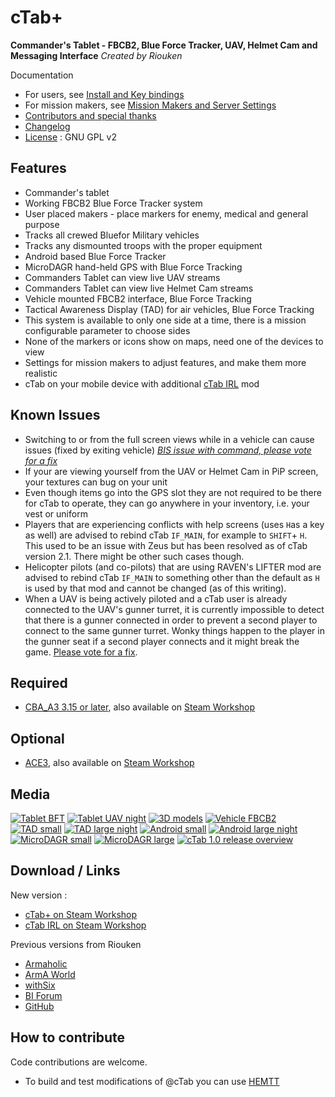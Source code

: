 cTab+
=====
**Commander's Tablet - FBCB2, Blue Force Tracker, UAV, Helmet Cam and Messaging Interface**
*Created by Riouken*

Documentation
- For users, see [Install and Key bindings](docs/EndUser.md)
- For mission makers, see [Mission Makers and Server Settings](docs/MissionMaker.md)
- [Contributors and special thanks](AUTHORS.md)
- [Changelog](CHANGELOG.md)
- [License](LICENSE) : GNU GPL v2

Features
--------
+ Commander's tablet
+ Working FBCB2 Blue Force Tracker system
+ User placed makers - place markers for enemy, medical and general purpose
+ Tracks all crewed Bluefor Military vehicles
+ Tracks any dismounted troops with the proper equipment
+ Android based Blue Force Tracker
+ MicroDAGR hand-held GPS with Blue Force Tracking
+ Commanders Tablet can view live UAV streams
+ Commanders Tablet can view live Helmet Cam streams
+ Vehicle mounted FBCB2 interface, Blue Force Tracking
+ Tactical Awareness Display (TAD) for air vehicles, Blue Force Tracking
+ This system is available to only one side at a time, there is a mission configurable parameter to choose sides
+ None of the markers or icons show on maps, need one of the devices to view
+ Settings for mission makers to adjust features, and make them more realistic
+ cTab on your mobile device with additional [cTab IRL](docs/cTabIRL/README.md) mod

Known Issues
------------
+ Switching to or from the full screen views while in a vehicle can cause issues (fixed by exiting vehicle)
  [*BIS issue with command, please vote for a fix*](http://feedback.arma3.com/view.php?id=11577)
+ If your are viewing yourself from the UAV or Helmet Cam in PiP screen, your textures can bug on your unit
+ Even though items go into the GPS slot they are not required to be there for cTab to operate, they can go anywhere in your inventory, i.e. your vest or uniform
+ Players that are experiencing conflicts with help screens (uses `H`as a key as well) are advised to rebind cTab `IF_MAIN`, for example to `SHIFT`+ `H`. This used to be an issue with Zeus but has been resolved as of cTab version 2.1. There might be other such cases though.
+ Helicopter pilots (and co-pilots) that are using RAVEN's LIFTER mod are advised to rebind cTab `IF_MAIN` to something other than the default as `H` is used by that mod and cannot be changed (as of this writing).
+ When a UAV is being actively piloted and a cTab user is already connected to the UAV's gunner turret, it is currently impossible to detect that there is a gunner connected in order to prevent a second player to connect to the same gunner turret. Wonky things happen to the player in the gunner seat if a second player connects and it might break the game. [Please vote for a fix](http://feedback.arma3.com/view.php?id=23693).

Required
--------
+ [CBA_A3 3.15 or later](https://github.com/CBATeam/CBA_A3/releases/latest), also available on [Steam Workshop](https://steamcommunity.com/sharedfiles/filedetails/?id=450814997)

Optional
--------
+ [ACE3](http://ace3mod.com/), also available on [Steam Workshop](https://steamcommunity.com/sharedfiles/filedetails/?id=463939057)

Media
-----
[![Tablet BFT](http://i.imgur.com/HnHLiv7m.jpg)](http://i.imgur.com/HnHLiv7.jpg)
[![Tablet UAV night](http://i.imgur.com/ehvx1tFm.jpg)](http://i.imgur.com/ehvx1tF.jpg)
[![3D models](http://i.imgur.com/Niynrvmm.jpg)](http://i.imgur.com/Niynrvm.jpg)
[![Vehicle FBCB2](http://i.imgur.com/bjarZTqm.jpg)](http://i.imgur.com/bjarZTq.jpg)
[![TAD small](http://i.imgur.com/ngtjm2Dm.jpg)](http://i.imgur.com/ngtjm2D.jpg)
[![TAD large night](http://i.imgur.com/OVyYrkpm.jpg)](http://i.imgur.com/OVyYrkp.jpg)
[![Android small](http://i.imgur.com/0lOIuvem.jpg)](http://i.imgur.com/0lOIuve.jpg)
[![Android large night](http://i.imgur.com/aaPccktm.jpg)](http://i.imgur.com/aaPcckt.jpg)
[![MicroDAGR small](http://i.imgur.com/ZI6XZznm.jpg)](http://i.imgur.com/ZI6XZzn.jpg)
[![MicroDAGR large](http://i.imgur.com/aE3zcxjm.jpg)](http://i.imgur.com/aE3zcxj.jpg)
[![cTab 1.0 release overview](http://img.youtube.com/vi/2fFSOej_GPk/0.jpg)](http://youtu.be/2fFSOej_GPk)

Download / Links
----------------
New version :
* [cTab+ on Steam Workshop](https://steamcommunity.com/workshop/filedetails/?id=2262006564)
* [cTab IRL on Steam Workshop](https://steamcommunity.com/workshop/filedetails/?id=2262009445)

Previous versions from Riouken
* [Armaholic](http://www.armaholic.com/page.php?id=22992)
* [ArmA World](http://armaworld.de/threads/156-cTab-Commander-s-Tablet)
* [withSix](http://play.withsix.com/Arma-3/mods/4KfaixFS4xGnygAVF72WTA)
* [BI Forum](http://forums.bistudio.com/showthread.php?166488)
* [GitHub](https://github.com/Riouken/cTab)

How to contribute
-----------------
Code contributions are welcome.

- To build and test modifications of @cTab you can use [HEMTT](https://hemtt.dev/index.html)
